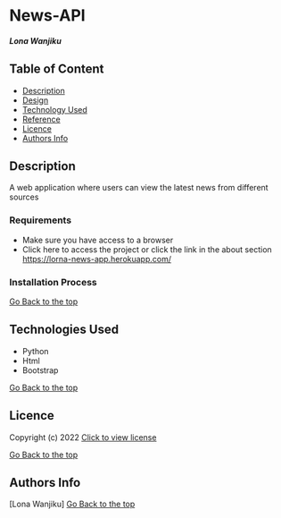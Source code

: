 # News-API
##### Lona Wanjiku
## Table of Content
+ [Description](#Description)
+ [Design](#Design)
+ [Technology Used](#technologies-used)
+ [Reference](#reference)
+ [Licence](#licence)
+ [Authors Info](#author-Info)

## Description
<p>A web application where users can view the latest news from different sources</p>

### Requirements
* Make sure you have access to a browser
* Click here to access the project or click the link in the about section https://lorna-news-app.herokuapp.com/
### Installation Process
[Go Back to the top](#News-API)
## Technologies Used
* Python 
* Html
* Bootstrap


[Go Back to the top](#News-API)

## Licence
 Copyright (c) 2022 [Click to view license](LICENSE)

[Go Back to the top](#News-API)

## Authors Info
[Lona Wanjiku]
[Go Back to the top](#News-API)
